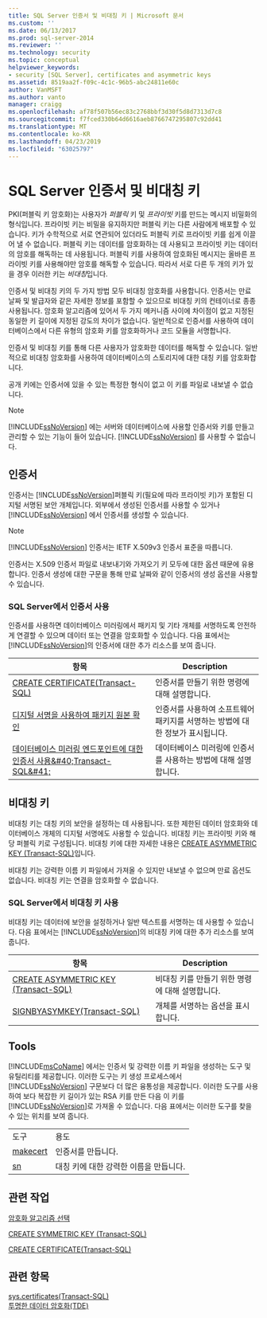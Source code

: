 ```yaml
---
title: SQL Server 인증서 및 비대칭 키 | Microsoft 문서
ms.custom: ''
ms.date: 06/13/2017
ms.prod: sql-server-2014
ms.reviewer: ''
ms.technology: security
ms.topic: conceptual
helpviewer_keywords:
- security [SQL Server], certificates and asymmetric keys
ms.assetid: 8519aa2f-f09c-4c1c-96b5-abc24811e60c
author: VanMSFT
ms.author: vanto
manager: craigg
ms.openlocfilehash: af78f507b56ec83c2768bbf3d30f5d8d7313d7c8
ms.sourcegitcommit: f7fced330b64d6616aeb8766747295807c92dd41
ms.translationtype: MT
ms.contentlocale: ko-KR
ms.lasthandoff: 04/23/2019
ms.locfileid: "63025797"
---
```

# <a name="sql-server-certificates-and-asymmetric-keys"></a>SQL Server 인증서 및 비대칭 키
  PKI(퍼블릭 키 암호화)는 사용자가 *퍼블릭* 키 및 *프라이빗* 키를 만드는 메시지 비밀화의 형식입니다. 프라이빗 키는 비밀을 유지하지만 퍼블릭 키는 다른 사람에게 배포할 수 있습니다. 키가 수학적으로 서로 연관되어 있더라도 퍼블릭 키로 프라이빗 키를 쉽게 이끌어 낼 수 없습니다. 퍼블릭 키는 데이터를 암호화하는 데 사용되고 프라이빗 키는 데이터의 암호를 해독하는 데 사용됩니다. 퍼블릭 키를 사용하여 암호화된 메시지는 올바른 프라이빗 키를 사용해야만 암호를 해독할 수 있습니다. 따라서 서로 다른 두 개의 키가 있을 경우 이러한 키는 *비대칭*입니다.  
  
 인증서 및 비대칭 키의 두 가지 방법 모두 비대칭 암호화를 사용합니다. 인증서는 만료 날짜 및 발급자와 같은 자세한 정보를 포함할 수 있으므로 비대칭 키의 컨테이너로 종종 사용됩니다. 암호화 알고리즘에 있어서 두 가지 메커니즘 사이에 차이점이 없고 지정된 동일한 키 길이에 지정된 강도의 차이가 없습니다. 일반적으로 인증서를 사용하여 데이터베이스에서 다른 유형의 암호화 키를 암호화하거나 코드 모듈을 서명합니다.  
  
 인증서 및 비대칭 키를 통해 다른 사용자가 암호화한 데이터를 해독할 수 있습니다. 일반적으로 비대칭 암호화를 사용하여 데이터베이스의 스토리지에 대한 대칭 키를 암호화합니다.  
  
 공개 키에는 인증서에 있을 수 있는 특정한 형식이 없고 이 키를 파일로 내보낼 수 없습니다.  
  
> [!NOTE]  
>  [!INCLUDE[ssNoVersion](../../includes/ssnoversion-md.md)] 에는 서버와 데이터베이스에 사용할 인증서와 키를 만들고 관리할 수 있는 기능이 들어 있습니다. [!INCLUDE[ssNoVersion](../../includes/ssnoversion-md.md)] 를 사용할 수 없습니다.  
  
## <a name="certificates"></a>인증서  
 인증서는 [!INCLUDE[ssNoVersion](../../includes/ssnoversion-md.md)]퍼블릭 키(필요에 따라 프라이빗 키)가 포함된 디지털 서명된 보안 개체입니다. 외부에서 생성된 인증서를 사용할 수 있거나 [!INCLUDE[ssNoVersion](../../includes/ssnoversion-md.md)] 에서 인증서를 생성할 수 있습니다.  
  
> [!NOTE]  
>  [!INCLUDE[ssNoVersion](../../includes/ssnoversion-md.md)] 인증서는 IETF X.509v3 인증서 표준을 따릅니다.  
  
 인증서는 X.509 인증서 파일로 내보내기와 가져오기 키 모두에 대한 옵션 때문에 유용합니다. 인증서 생성에 대한 구문을 통해 만료 날짜와 같이 인증서의 생성 옵션을 사용할 수 있습니다.  
  
### <a name="using-a-certificate-in-sql-server"></a>SQL Server에서 인증서 사용  
 인증서를 사용하면 데이터베이스 미러링에서 패키지 및 기타 개체를 서명하도록 안전하게 연결할 수 있으며 데이터 또는 연결을 암호화할 수 있습니다. 다음 표에서는 [!INCLUDE[ssNoVersion](../../includes/ssnoversion-md.md)]의 인증서에 대한 추가 리소스를 보여 줍니다.  
  
|항목|Description|  
|-----------|-----------------|  
|[CREATE CERTIFICATE&#40;Transact-SQL&#41;](/sql/t-sql/statements/create-certificate-transact-sql)|인증서를 만들기 위한 명령에 대해 설명합니다.|  
|[디지털 서명을 사용하여 패키지 원본 확인](../../integration-services/security/identify-the-source-of-packages-with-digital-signatures.md)|인증서를 사용하여 소프트웨어 패키지를 서명하는 방법에 대한 정보가 표시됩니다.|  
|[데이터베이스 미러링 엔드포인트에 대한 인증서 사용&amp;#40;Transact-SQL&amp;#41;](../../database-engine/database-mirroring/use-certificates-for-a-database-mirroring-endpoint-transact-sql.md)|데이터베이스 미러링에 인증서를 사용하는 방법에 대해 설명합니다.|  
  
## <a name="asymmetric-keys"></a>비대칭 키  
 비대칭 키는 대칭 키의 보안을 설정하는 데 사용됩니다. 또한 제한된 데이터 암호화와 데이터베이스 개체의 디지털 서명에도 사용할 수 있습니다. 비대칭 키는 프라이빗 키와 해당 퍼블릭 키로 구성됩니다. 비대칭 키에 대한 자세한 내용은 [CREATE ASYMMETRIC KEY &#40;Transact-SQL&#41;](/sql/t-sql/statements/create-asymmetric-key-transact-sql)입니다.  
  
 비대칭 키는 강력한 이름 키 파일에서 가져올 수 있지만 내보낼 수 없으며 만료 옵션도 없습니다. 비대칭 키는 연결을 암호화할 수 없습니다.  
  
### <a name="using-an-asymmetric-key-in-sql-server"></a>SQL Server에서 비대칭 키 사용  
 비대칭 키는 데이터에 보안을 설정하거나 일반 텍스트를 서명하는 데 사용할 수 있습니다. 다음 표에서는 [!INCLUDE[ssNoVersion](../../includes/ssnoversion-md.md)]의 비대칭 키에 대한 추가 리소스를 보여 줍니다.  
  
|항목|Description|  
|-----------|-----------------|  
|[CREATE ASYMMETRIC KEY &#40;Transact-SQL&#41;](/sql/t-sql/statements/create-asymmetric-key-transact-sql)|비대칭 키를 만들기 위한 명령에 대해 설명합니다.|  
|[SIGNBYASYMKEY&#40;Transact-SQL&#41;](/sql/t-sql/functions/signbyasymkey-transact-sql)|개체를 서명하는 옵션을 표시합니다.|  
  
## <a name="tools"></a>Tools  
 [!INCLUDE[msCoName](../../includes/msconame-md.md)] 에서는 인증서 및 강력한 이름 키 파일을 생성하는 도구 및 유틸리티를 제공합니다. 이러한 도구는 키 생성 프로세스에서 [!INCLUDE[ssNoVersion](../../includes/ssnoversion-md.md)] 구문보다 더 많은 융통성을 제공합니다. 이러한 도구를 사용하여 보다 복잡한 키 길이가 있는 RSA 키를 만든 다음 이 키를 [!INCLUDE[ssNoVersion](../../includes/ssnoversion-md.md)]로 가져올 수 있습니다. 다음 표에서는 이러한 도구를 찾을 수 있는 위치를 보여 줍니다.  
  
|||  
|-|-|  
|도구|용도|  
|[makecert](http://msdn2.microsoft.com/library/bfsktky3\(VS.80\).aspx)|인증서를 만듭니다.|  
|[sn](http://msdn2.microsoft.com/library/k5b5tt23\(VS.80\).aspx)|대칭 키에 대한 강력한 이름을 만듭니다.|  
  
## <a name="related-tasks"></a>관련 작업  
 [암호화 알고리즘 선택](encryption/choose-an-encryption-algorithm.md)  
  
 [CREATE SYMMETRIC KEY &#40;Transact-SQL&#41;](/sql/t-sql/statements/create-symmetric-key-transact-sql)  
  
 [CREATE CERTIFICATE&#40;Transact-SQL&#41;](/sql/t-sql/statements/create-certificate-transact-sql)  
  
## <a name="see-also"></a>관련 항목  
 [sys.certificates&#40;Transact-SQL&#41;](/sql/relational-databases/system-catalog-views/sys-certificates-transact-sql)   
 [투명한 데이터 암호화&#40;TDE&#41;](encryption/transparent-data-encryption.md)  
  
  
